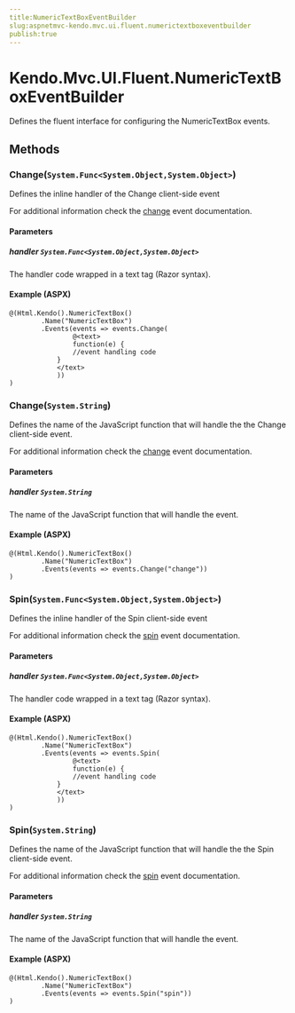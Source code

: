 ```yaml
---
title:NumericTextBoxEventBuilder
slug:aspnetmvc-kendo.mvc.ui.fluent.numerictextboxeventbuilder
publish:true
---
```


# Kendo.Mvc.UI.Fluent.NumericTextBoxEventBuilder
Defines the fluent interface for configuring the NumericTextBox events.



## Methods

### Change(`System.Func<System.Object,System.Object>`)
Defines the inline handler of the Change client-side event

For additional information check the [change](/api/web/numerictextbox#events-change) event documentation.


#### Parameters

##### handler `System.Func<System.Object,System.Object>`
The handler code wrapped in a text tag (Razor syntax).




#### Example (ASPX)
    @(Html.Kendo().NumericTextBox()
            .Name("NumericTextBox")
            .Events(events => events.Change(
                    @<text>
                    function(e) {
                    //event handling code
                }
                </text>
                ))
    )


### Change(`System.String`)
Defines the name of the JavaScript function that will handle the the Change client-side event.

For additional information check the [change](/api/web/numerictextbox#events-change) event documentation.


#### Parameters

##### handler `System.String`
The name of the JavaScript function that will handle the event.




#### Example (ASPX)
    @(Html.Kendo().NumericTextBox()
            .Name("NumericTextBox")
            .Events(events => events.Change("change"))
    )


### Spin(`System.Func<System.Object,System.Object>`)
Defines the inline handler of the Spin client-side event

For additional information check the [spin](/api/web/numerictextbox#events-spin) event documentation.


#### Parameters

##### handler `System.Func<System.Object,System.Object>`
The handler code wrapped in a text tag (Razor syntax).




#### Example (ASPX)
    @(Html.Kendo().NumericTextBox()
            .Name("NumericTextBox")
            .Events(events => events.Spin(
                    @<text>
                    function(e) {
                    //event handling code
                }
                </text>
                ))
    )


### Spin(`System.String`)
Defines the name of the JavaScript function that will handle the the Spin client-side event.

For additional information check the [spin](/api/web/numerictextbox#events-spin) event documentation.


#### Parameters

##### handler `System.String`
The name of the JavaScript function that will handle the event.




#### Example (ASPX)
    @(Html.Kendo().NumericTextBox()
            .Name("NumericTextBox")
            .Events(events => events.Spin("spin"))
    )



